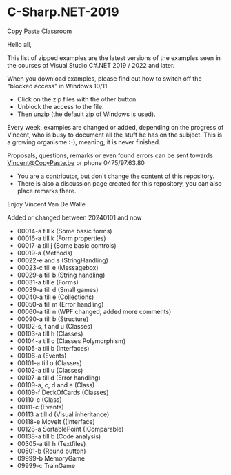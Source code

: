 # C-Sharp.NET-2019
Copy Paste Classroom

Hello all,

This list of zipped examples are the latest versions of the examples seen in the courses of Visual Studio C#.NET 2019 / 2022 and later.

When you download examples, please find out how to switch off the "blocked access" in Windows 10/11.
- Click on the zip files with the other button.
- Unblock the access to the file.
- Then unzip (the default zip of Windows is used).

Every week, examples are changed or added, depending on the progress of Vincent, who is busy to document all the stuff he has on the subject.
This is a growing organisme :-), meaning, it is never finished.

Proposals, questions, remarks or even found errors can be sent towards Vincent@CopyPaste.be or phone 0475/97.63.80
- You are a contributor, but don't change the content of this repository.
- There is also a discussion page created for this repository, you can also place remarks there.

Enjoy
Vincent Van De Walle

Added or changed between 20240101 and now 
- 00014-a till k (Some basic forms)
- 00016-a till k (Form properties)
- 00017-a till j (Some basic controls)
- 00019-a (Methods)
- 00022-e and s (StringHandling)
- 00023-c till e (Messagebox)
- 00029-a till b (String handling)
- 00031-a till e (Forms)
- 00039-a till d (Small games)
- 00040-a till e (Collections)
- 00050-a till m (Error handling)
- 00060-a till n (WPF changed, added more comments)
- 00090-a till b (Structure)
- 00102-s, t and u (Classes)
- 00103-a till h (Classes)
- 00104-a till c (Classes Polymorphism)
- 00105-a till b (Interfaces)
- 00106-a (Events)
- 00101-a till o (Classes)
- 00102-a till u (Classes)
- 00107-a till d (Error handling)
- 00109-a, c, d and e (Class)
- 00109-f DeckOfCards (Classes)
- 00110-c (Class)
- 00111-c (Events)
- 00113 a till d (Visual inheritance)
- 00118-e MoveIt ((Interface)
- 00128-a SortablePoint (IComparable)
- 00138-a till b (Code analysis)
- 00305-a till h (Textfiles)
- 00501-b (Round button)
- 09999-b MemoryGame
- 09999-c TrainGame
